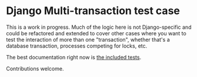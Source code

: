 Django Multi-transaction test case
==================================

This is a work in progress. Much of the logic here is not Django-specific and could be refactored and extended to cover other cases where you want to test the interaction of more than one "transaction", whether that's a database transaction, processes competing for locks, etc.

The best documentation right now is [the included tests](./tests/). 

Contributions welcome.
